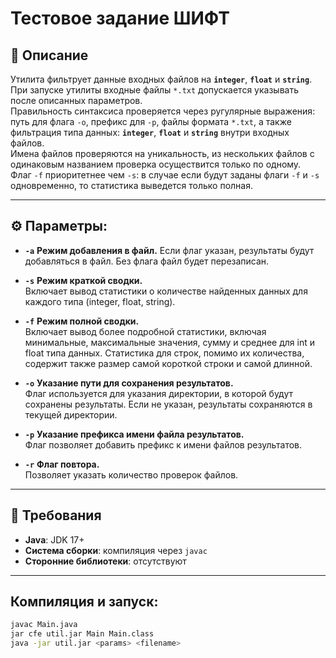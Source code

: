 # Тестовое задание ШИФТ

## 📌 **Описание**
Утилита фильтрует данные входных файлов на **`integer`**, **`float`** и **`string`**.  
При запуске утилиты входные файлы `*.txt` допускается указывать после описанных параметров.  
Правильность синтаксиса проверяется через ругулярные выражения: путь для флага `-o`, префикс для `-p`, файлы формата `*.txt`, а также фильтрация типа данных: **`integer`**, **`float`** и **`string`** внутри входных файлов.  
Имена файлов проверяются на уникальность, из нескольких файлов с одинаковым названием проверка осуществится только по одному.  
Флаг `-f` приоритетнее чем `-s`: в случае если будут заданы флаги `-f` и `-s` одновременно, то статистика выведется только полная.

---
## ⚙️ **Параметры:**

- **`-a`** **Режим добавления в файл.**
  Если флаг указан, результаты будут добавляться в файл. Без флага файл будет перезаписан.  
  

- **`-s`** **Режим краткой сводки.**  
Включает вывод статистики о количестве найденных данных для каждого типа (integer, float, string).
  

- **`-f`** **Режим полной сводки.**  
Включает вывод более подробной статистики, включая минимальные, максимальные значения, сумму и среднее для int и float типа данных. Статистика для строк, помимо их количества, содержит также размер самой
  короткой строки и самой длинной.
  

- **`-o`** **Указание пути для сохранения результатов.**  
Флаг используется для указания директории, в которой будут сохранены результаты. Если не указан, результаты сохраняются в текущей директории.
  

- **`-p`** **Указание префикса имени файла результатов.**  
Флаг позволяет добавить префикс к имени файлов результатов.

- **`-r`** **Флаг повтора.**  
Позволяет указать количество проверок файлов.


---
## 🔧 **Требования**
- **Java**: JDK 17+
- **Система сборки**: компиляция через `javac`
- **Сторонние библиотеки**: отсутствуют

---
## Компиляция и запуск:
```sh
javac Main.java
jar cfe util.jar Main Main.class
java -jar util.jar <params> <filename>
```

